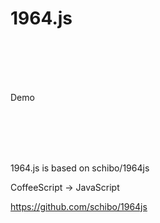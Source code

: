 # 1964.js

<br><br><br><br>

Demo

<br><br><br><br>

1964.js is based on schibo/1964js  

CoffeeScript -> JavaScript  

https://github.com/schibo/1964js
